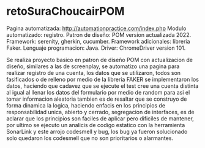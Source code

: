# retoSuraChoucairPOM


Pagina automatizada: http://automationpractice.com/index.php
Modulo automatizado: registro.
Patron de diseño: POM version actualizada 2022.
Framework: serenity, gherkin, cucumber.
Framework adicionales: libreria Faker.
Lenguaje programacion: Java.
Driver: ChromeDriver version  101.

Se realiza proyecto basico en patron de diseño POM con actualizacion de diseño, similares a las de screenplay, se automatizo una pagina para realizar registro de una cuenta, los datos que se utilizaron, todos son fasificados o de relleno por medio de la libreria FAKER se implementaron los datos, haciendo que cadavez que se ejecute el test cree una cuenta distinta al igual al llenar los datos del formulario por medio de random para asi el tomar informacion aleatoria tambien es de resaltar que se construyo de forma dinamica la logica, haciendo enfacis en los principios de responsabilidad unica, abierto y cerrado, segregacion de interfaces, es de aclarar que los principios son faciles de aplicar pero dificiles de mantener, por ultimo se ejecuto un analicis de codigo estatico con la herramienta SonarLink y este arrojo codesmell y bug, los bug ya fueron solucionado solo quedaron los codesmell que no son prioritarios o alarmantes.



